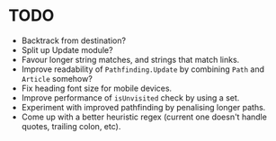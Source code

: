 # TODO

* Backtrack from destination?
* Split up Update module?
* Favour longer string matches, and strings that match links.
* Improve readability of `Pathfinding.Update` by combining `Path` and `Article` somehow?
* Fix heading font size for mobile devices.
* Improve performance of `isUnvisited` check by using a set.
* Experiment with improved pathfinding by penalising longer paths.
* Come up with a better heuristic regex (current one doesn't handle quotes, trailing colon, etc).